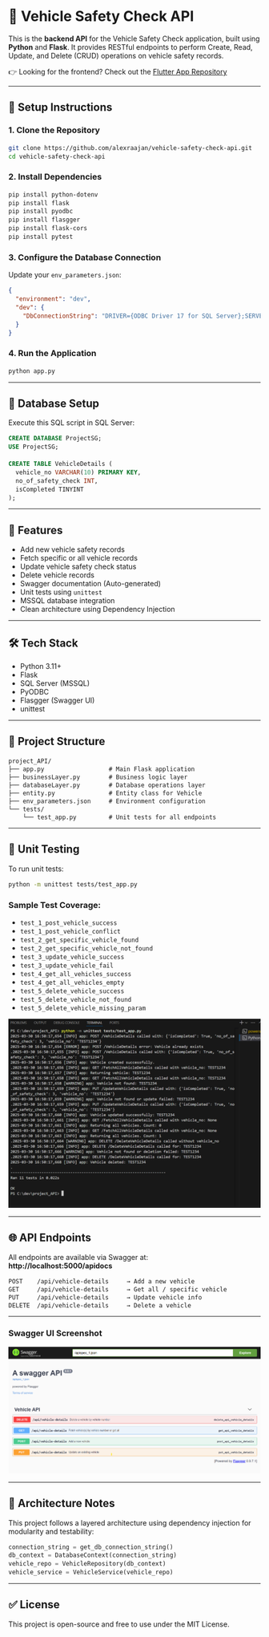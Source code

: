# 🚗 Vehicle Safety Check API

This is the **backend API** for the Vehicle Safety Check application, built using **Python** and **Flask**. It provides RESTful endpoints to perform Create, Read, Update, and Delete (CRUD) operations on vehicle safety records.

👉 Looking for the frontend? Check out the [Flutter App Repository](https://github.com/alexraajan/vehicle-safety-check-flutter)

---

## 🔧 Setup Instructions

### 1. Clone the Repository

```bash
git clone https://github.com/alexraajan/vehicle-safety-check-api.git
cd vehicle-safety-check-api
```

### 2. Install Dependencies

```bash
pip install python-dotenv
pip install flask
pip install pyodbc
pip install flasgger
pip install flask-cors
pip install pytest
```

### 3. Configure the Database Connection

Update your `env_parameters.json`:

```json
{
  "environment": "dev",
  "dev": {
    "DbConnectionString": "DRIVER={ODBC Driver 17 for SQL Server};SERVER=ALEX_LENOVO\SQLEXPRESS;DATABASE=ProjectSG;Trusted_Connection=yes"
  }
}
```

### 4. Run the Application

```bash
python app.py
```

---

## 🧱 Database Setup

Execute this SQL script in SQL Server:

```sql
CREATE DATABASE ProjectSG;
USE ProjectSG;

CREATE TABLE VehicleDetails (
  vehicle_no VARCHAR(10) PRIMARY KEY,
  no_of_safety_check INT,
  isCompleted TINYINT
);
```

---

## 🚀 Features

- Add new vehicle safety records
- Fetch specific or all vehicle records
- Update vehicle safety check status
- Delete vehicle records
- Swagger documentation (Auto-generated)
- Unit tests using `unittest`
- MSSQL database integration
- Clean architecture using Dependency Injection

---

## 🛠️ Tech Stack

- Python 3.11+
- Flask
- SQL Server (MSSQL)
- PyODBC
- Flasgger (Swagger UI)
- unittest

---

## 📁 Project Structure

```plaintext
project_API/
├── app.py                  # Main Flask application
├── businessLayer.py        # Business logic layer
├── databaseLayer.py        # Database operations layer
├── entity.py               # Entity class for Vehicle
├── env_parameters.json     # Environment configuration
└── tests/
    └── test_app.py         # Unit tests for all endpoints
```

---

## 🧪 Unit Testing

To run unit tests:

```bash
python -m unittest tests/test_app.py
```

### Sample Test Coverage:

- `test_1_post_vehicle_success`
- `test_1_post_vehicle_conflict`
- `test_2_get_specific_vehicle_found`
- `test_2_get_specific_vehicle_not_found`
- `test_3_update_vehicle_success`
- `test_3_update_vehicle_fail`
- `test_4_get_all_vehicles_success`
- `test_4_get_all_vehicles_empty`
- `test_5_delete_vehicle_success`
- `test_5_delete_vehicle_not_found`
- `test_5_delete_vehicle_missing_param`

![Test Result](assets/test-result.png)

---

## 🌐 API Endpoints

All endpoints are available via Swagger at:  
**http://localhost:5000/apidocs**

```http
POST    /api/vehicle-details     → Add a new vehicle  
GET     /api/vehicle-details     → Get all / specific vehicle  
PUT     /api/vehicle-details     → Update vehicle info  
DELETE  /api/vehicle-details     → Delete a vehicle  
```

---

### Swagger UI Screenshot

![Swagger UI](assets/swagger-ui.png)

---

## 🧩 Architecture Notes

This project follows a layered architecture using dependency injection for modularity and testability:

```python
connection_string = get_db_connection_string()
db_context = DatabaseContext(connection_string)
vehicle_repo = VehicleRepository(db_context)
vehicle_service = VehicleService(vehicle_repo)
```

---

## ✅ License

This project is open-source and free to use under the MIT License.
